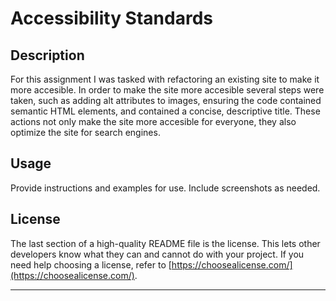 # Accessibility Standards 

## Description

For this assignment I was tasked with refactoring an existing site to make it more accesible. In order to make the site more accesible several steps were taken, such as adding alt attributes to images, ensuring the code contained semantic HTML elements, and contained a concise, descriptive title. These actions not only make the site more accesible for everyone, they also optimize the site for search engines.  




## Usage

Provide instructions and examples for use. Include screenshots as needed.


## License

The last section of a high-quality README file is the license. This lets other developers know what they can and cannot do with your project. If you need help choosing a license, refer to [https://choosealicense.com/](https://choosealicense.com/).

---

